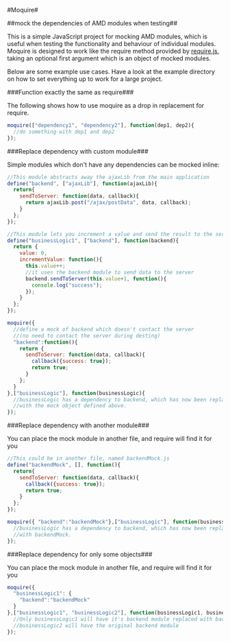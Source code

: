 #Moquire#

##mock the dependencies of AMD modules when testing##

This is a simple JavaScript project for mocking AMD modules, which is useful when testing the functionality and behaviour of individual modules.
Moquire is designed to work like the require method provided by [require.js](http://www.requirejs.org/), taking an optional first argument which is an object of mocked modules.

Below are some example use cases. Have a look at the example directory on how to set everything up to work for a large project.

###Function exactly the same as require###

The following shows how to use moquire as a drop in replacement for require. 

```javascript
moquire(["dependency1", "dependency2"], function(dep1, dep2){
  //do something with dep1 and dep2
});
```

###Replace dependency with custom module###

Simple modules which don't have any dependencies can be mocked inline:

```javascript
//This module abstracts away the ajaxLib from the main application
define("backend", ["ajaxLib"], function(ajaxLib){
  return{
    sendToServer: function(data, callback){
      return ajaxLib.post("/ajax/postData", data, callback);
    }
  };
});

//This module lets you increment a value and send the result to the server
define("businessLogic1", ["backend"], function(backend){
  return {
    value: 0,
    incrementValue: function(){
      this.value++;
      //it uses the backend module to send data to the server
      backend.sendToServer(this.value+1, function(){
        console.log("success");
      });
    }
  };
});

moquire({
  //define a mock of backend which doesn't contact the server 
  //(no need to contact the server during desting)
  "backend":function(){
    return {
      sendToServer: function(data, callback){
        callback({success: true});
        return true;
      }
    };
  }
},["businessLogic"], function(businessLogic){
  //businessLogic has a dependency to backend, which has now been replaced
  //with the mock object defined above. 
});
```


###Replace dependency with another module###

You can place the mock module in another file, and require will find it for you

```javascript
//This could be in another file, named backendMock.js
define("backendMock", [], function(){
  return{
    sendToServer: function(data, callback){
      callback({success: true});
      return true;
    }
  };
});

moquire({ "backend":"backendMock"},["businessLogic"], function(businessLogic){
  //businessLogic has a dependency to backend, which has now been replaced
  //with backendMock.
});
```

###Replace dependency for only some objects###

You can place the mock module in another file, and require will find it for you

```javascript
moquire({
  "businessLogic1": {
    "backend":"backendMock"
  }
},["businessLogic1", "businessLogic2"], function(businessLogic1, businessLogic2){
  //Only businessLogic1 will have it's backend module replaced with backendMock. 
  //businessLogic2 will have the original backend module
});
```
